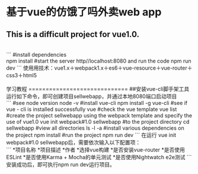 基于vue的仿饿了吗外卖web app
============================
This is a difficult project for vue1.0.
----------------------------
<br>
```
#install dependencies
<br>
npm install
#start the server http//localhost:8080 and run the code
npm run dev
```
使用用技术：vue1.x＋webpack1.x＋es6＋vue-resource＋vue-router＋css3＋html5
<br>
<br>
学习教程
=============================
##安装vue-cli脚手架工具
<br>
运行如下命令，即可创建项目sellwebapp，并通过本地8080端口启动项目
<br>
```
#see node version
node -v
#install vue-cli
npm install -g vue-cli
#see if vue - cli is installed successfully
vue
#check the vue template
vue list
#create the project sellwebapp using the webpack template and specify the use of vue1.0
vue init webpack#1.0 sellwebapp
#to the project directory
cd sellwebapp
#view all directories
ls -l -a
#install various dependencies on the project
npm install
#run the project
npm run dev
```
在运行 vue init webpack#1.0 sellwebapp后，需要依次输入以下配置项：
<br>
```
*项目名称
*项目描述
*作者
*选择vue构建
*是否安装vue-router
*是否使用ESLint
*是否使用Karma + Mocha的单元测试
*是否使用Nightwatch e2e测试
```
安装成功后，即可执行npm run dev运行项目。
